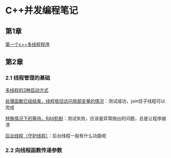 <!--
 * @Author: Yogurt Suee
 * @Date: 2020-02-19 17:25:17
 * @LastEditors: Yogurt Suee
 * @LastEditTime: 2020-02-19 20:32:05
 * @Description: file content
 -->
# C++并发编程笔记

## 第1章

[第一个c++多线程程序](list-1-1.cpp)

## 第2章

### 2.1 线程管理的基础

[多线程的3种启动方式](list-2-1-01.cpp)

[处理函数已经结束，线程依旧访问局部变量的情况](list-2-1-02.cpp)：测试成功，join住子线程可以完成

[特殊情况下的等待，RAII机制](list-2-1-03.cpp)：测试失败，应该是异常抛出的问题，总是让程序崩溃

[后台线程（守护线程）](list-2-1-04.cpp)：后台线程一般有什么功能呢

### 2.2 向线程函数传递参数

